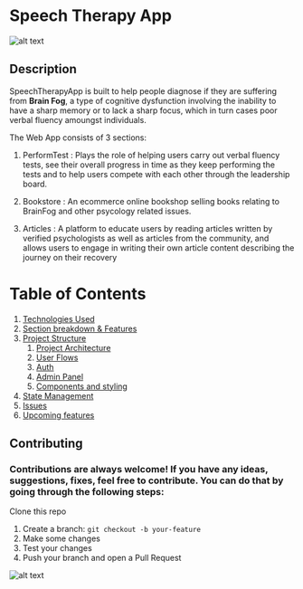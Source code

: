 # Speech Therapy App 
![alt text](https://github.com/shaznan/speech-therapy-app/blob/documentation/docs/assets/App%20into%20with%20animation.gif?raw=true)

## Description 
SpeechTherapyApp is built to help people diagnose if they are suffering from **Brain Fog**, a type of cognitive dysfunction involving the inability to have a sharp memory or to lack a sharp focus, which in turn cases poor verbal fluency amoungst individuals. 

The Web App consists of 3 sections:

1. PerformTest : Plays the role of helping users carry out verbal fluency tests, see their overall progress in time as they keep performing the tests and to help users compete with each other through the leadership board. 

2. Bookstore : An ecommerce online bookshop selling books relating to BrainFog and other psycology related issues.
 
3. Articles : A platform to educate users by reading articles written by verified psychologists as well as articles from the community, and allows users to engage in writing their own article content describing the journey on their recovery

# Table of Contents
1. [Technologies Used](#docs/assets/Technologies_Used.md)
2. [Section breakdown & Features](#example)
3. [Project Structure](#example2)
   1. [Project Architecture](#subparagraph1)
   2. [User Flows](#subparagraph1)
   3. [Auth](#fourth-examplehttpwwwfourthexamplecom)
   4. [Admin Panel](#fourth-examplehttpwwwfourthexamplecom) 
   5. [Components and styling](#third-example)
4. [State Management](#fourth-examplehttpwwwfourthexamplecom)
5. [Issues](#fourth-examplehttpwwwfourthexamplecom)
6. [Upcoming features](#fourth-examplehttpwwwfourthexamplecom) 

## Contributing 
### Contributions are always welcome! If you have any ideas, suggestions, fixes, feel free to contribute. You can do that by going through the following steps:

Clone this repo 
1. Create a branch: `git checkout -b your-feature`
2. Make some changes
3. Test your changes
4. Push your branch and open a Pull Request

![alt text](https://img.shields.io/badge/Version-v1.1-red)
